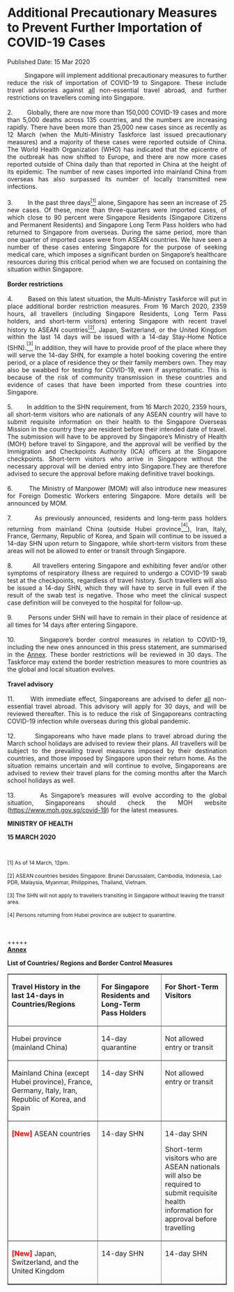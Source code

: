 <html>
    <meta http-equiv="Content-Type" content="text/html; charset=utf-8"/>
    <meta charset="utf-8"/>
    <title>Additional Precautionary Measures to Prevent Further Importation of COVID-19 Cases</title>
    <body><h1>Additional Precautionary Measures to Prevent Further Importation of COVID-19 Cases</h1>
    <p>Published Date: 15 Mar 2020</p> <p style="text-align: justify;"><span style="font-size: 14px;">&nbsp; &nbsp; &nbsp; &nbsp; &nbsp; Singapore will implement additional precautionary measures to further reduce the risk of importation of COVID-19 to Singapore. These include travel advisories against <u>all</u> non-essential travel abroad, and further restrictions on travellers coming into Singapore.<br><br>2.&nbsp; &nbsp; &nbsp; &nbsp; Globally, there are now more than 150,000 COVID-19 cases and more than 5,000 deaths across 135 countries, and the numbers are increasing rapidly. There have been more than 25,000 new cases since as recently as 12 March (when the Multi-Ministry Taskforce last issued precautionary measures) and a majority of these cases were reported outside of China. The World Health Organization (WHO) has indicated that the epicentre of the outbreak has now shifted to Europe, and there are now more cases reported outside of China daily than that reported in China at the height of its epidemic. The number of new cases imported into mainland China from overseas has also surpassed its number of locally transmitted new infections.<br><br>3.&nbsp; &nbsp; &nbsp; &nbsp; In the past three days<a href="file:///C:/Users/Truda/Downloads/Press%20Release-Further%20border%20control%20measures-Draft%2015Mar%201615h%20(Final).docx#_ftn1" name="_ftnref1" title=""><sup><span style="font-size: 11px;">[1]</span></sup></a> alone, Singapore has seen an increase of 25 new cases. Of these, more than three-quarters were imported cases, of which close to 90 percent were Singapore Residents (Singapore Citizens and Permanent Residents) and Singapore Long Term Pass holders who had returned to Singapore from overseas. During the same period, more than one quarter of imported cases were from ASEAN countries. We have seen a number of these cases entering Singapore for the purpose of seeking medical care, which imposes a significant burden on Singapore’s healthcare resources during this critical period when we are focused on containing the situation within Singapore.<br><br><strong>Border restrictions<br><br></strong>4.&nbsp; &nbsp; &nbsp;<strong> &nbsp;&nbsp;</strong>Based on this latest situation, the Multi-Ministry Taskforce will put in place additional border restriction measures. From 16 March 2020, 2359 hours, all travellers (including Singapore Residents, Long Term Pass holders, and short-term visitors) entering Singapore with recent travel history to ASEAN countries<a href="file:///C:/Users/Truda/Downloads/Press%20Release-Further%20border%20control%20measures-Draft%2015Mar%201615h%20(Final).docx#_ftn2" name="_ftnref2" title=""><sup><span style="font-size: 11px;">[2]</span></sup></a>, Japan, Switzerland, or the United Kingdom within the last 14 days will be issued with a 14-day Stay-Home Notice (SHN).<a href="file:///C:/Users/Truda/Downloads/Press%20Release-Further%20border%20control%20measures-Draft%2015Mar%201615h%20(Final).docx#_ftn3" name="_ftnref3" title=""><sup><sup><span style="font-size: 11px;">[3]</span></sup></sup></a> In addition, they will have to provide proof of the place where they will serve the 14-day SHN, for example a hotel booking covering the entire period, or a place of residence they or their family members own. They may also be swabbed for testing for COVID-19, even if asymptomatic. This is because of the risk of community transmission in these countries and evidence of cases that have been imported from these countries into Singapore.<br><br>5.&nbsp; &nbsp; &nbsp; &nbsp; In addition to the SHN requirement, from 16 March 2020, 2359 hours, all short-term visitors who are nationals of any ASEAN country will have to submit requisite information on their health to the Singapore Overseas Mission in the country they are resident before their intended date of travel. The submission will have to be approved by Singapore’s Ministry of Health (MOH) before travel to Singapore, and the approval will be verified by the Immigration and Checkpoints Authority (ICA) officers at the Singapore checkpoints. Short-term visitors who arrive in Singapore without the necessary approval will be denied entry into Singapore.They are therefore advised to secure the approval before making definitive travel bookings.<br><br>6.&nbsp; &nbsp; &nbsp; &nbsp; The Ministry of Manpower (MOM) will also introduce new measures for Foreign Domestic Workers entering Singapore. More details will be announced by MOM.<br><br>7.&nbsp; &nbsp; &nbsp; &nbsp; As previously announced, residents and long-term pass holders returning from mainland China (outside Hubei province<a href="file:///C:/Users/Truda/Downloads/Press%20Release-Further%20border%20control%20measures-Draft%2015Mar%201615h%20(Final).docx#_ftn4" name="_ftnref4" title=""><sup><sup><span style="font-size: 11px;">[4]</span></sup></sup></a>), Iran, Italy, France, Germany, Republic of Korea, and Spain will continue to be issued a 14-day SHN upon return to Singapore, while short-term visitors from these areas will not be allowed to enter or transit through Singapore.<br><br>8.&nbsp; &nbsp; &nbsp; &nbsp; All travellers entering Singapore and exhibiting fever and/or other symptoms of respiratory illness are required to undergo a COVID-19 swab test at the checkpoints, regardless of travel history. Such travellers will also be issued a 14-day SHN, which they will have to serve in full even if the result of the swab test is negative. Those who meet the clinical suspect case definition will be conveyed to the hospital for follow-up.<br><br>9.&nbsp; &nbsp; &nbsp; &nbsp; Persons under SHN will have to remain in their place of residence at all times for 14 days after entering Singapore.<br><br>10.&nbsp; &nbsp; &nbsp; &nbsp;Singapore’s border control measures in relation to COVID-19, including the new ones announced in this press statement, are summarised in the <u>Annex</u>. These border restrictions will be reviewed in 30 days. The Taskforce may extend the border restriction measures to more countries as the global and local situation evolves.<br><br><strong>Travel advisory<br><br></strong>11.&nbsp; <strong>&nbsp; &nbsp; &nbsp;</strong>With immediate effect, Singaporeans are advised to defer <u>all</u> non-essential travel abroad. This advisory will apply for 30 days, and will be reviewed thereafter. This is to reduce the risk of Singaporeans contracting COVID-19 infection while overseas during this global pandemic.<br><br>12.&nbsp; &nbsp; &nbsp; &nbsp;Singaporeans who have made plans to travel abroad during the March school holidays are advised to review their plans<em>.</em> All travellers will be subject to the prevailing travel measures imposed by their destination countries, and those imposed by Singapore upon their return home. As the situation remains uncertain and will continue to evolve, Singaporeans are advised to review their travel plans for the coming months after the March school holidays as well.<br><br>13.&nbsp; &nbsp; &nbsp; &nbsp;As Singapore’s measures will evolve according to the global situation, Singaporeans should check the MOH website (<a href="https://www.moh.gov.sg/covid-19">https://www.moh.gov.sg/covid-19</a>) for the latest measures.</span></p> <p style="text-align: justify;"><span style="font-size: 14px;"><strong>MINISTRY OF HEALTH</strong></span></p> <p style="text-align: justify;"><strong><span style="font-size: 14px;">15 MARCH 2020</span></strong></p> <div><span style="font-size: 12px;"><br clear="all"> </span><div id="ftn1"><p><span style="font-size: 12px;">[1] As of 14 March, 12pm.<br><br>[2] ASEAN countries besides Singapore: Brunei Darussalam, Cambodia, Indonesia, Lao PDR, Malaysia, Myanmar, Philippines, Thailand, Vietnam.<br><br>[3] The SHN will not apply to travellers transiting in Singapore without leaving the transit area.<br><br>[4] Persons returning from Hubei province are subject to quarantine.</span></p></div><div id="ftn4"><p><span style="font-size: 12px;"><br></span><br>+++++<br><strong><u>Annex</u><br></strong></p><p align="center" style="text-align: left;"><strong>List of Countries/ Regions and Border Control Measures</strong></p><table border="1" cellspacing="0" cellpadding="0"> <tbody><tr> <td width="236" valign="top"> <p><strong>Travel History in the last 14-days in Countries/Regions </strong></p> </td> <td width="182" valign="top"> <p><strong>For Singapore Residents and Long-Term Pass Holders</strong></p> </td> <td width="182" valign="top"> <p><strong>For Short-Term Visitors</strong></p> </td> </tr> <tr> <td width="236" valign="top"> <p>Hubei province (mainland China)</p> </td> <td width="182" valign="top"> <p>14-day quarantine</p> </td> <td width="182" valign="top"> <p>Not allowed entry or transit</p> </td> </tr> <tr> <td width="236" valign="top"> <p>Mainland China (except Hubei province), France, Germany, Italy, Iran, Republic of Korea, and Spain</p> </td> <td width="182" valign="top"> <p>14-day SHN</p> </td> <td width="182" valign="top"> <p>Not allowed entry or transit</p> </td> </tr> <tr> <td width="236" valign="top"> <p><strong><span style="color: rgb(255, 0, 0);">[New]</span></strong> ASEAN countries </p> <p>&nbsp;</p> </td> <td width="182" valign="top"> <p>14-day SHN</p> </td> <td width="182" valign="top"> <p>14-day SHN </p> <p>Short-term visitors who are ASEAN nationals will also be required to submit requisite health information for approval before travelling </p> </td> </tr> <tr> <td width="236" valign="top"> <p><strong><span style="color: rgb(255, 0, 0);">[New]</span></strong> Japan, Switzerland, and the United Kingdom </p> </td> <td width="182" valign="top"> <p>14-day SHN</p> </td> <td width="182" valign="top"> <p>14-day SHN</p> </td> </tr> </tbody></table><p>&nbsp;</p><p><strong>&nbsp;</strong></p> </div> </div></body>
</html>
